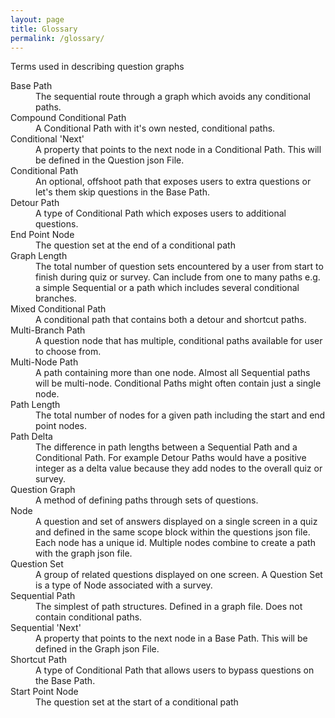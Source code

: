 ```yaml
---
layout: page
title: Glossary
permalink: /glossary/
---
```


<p>Terms used in describing question graphs</p>

<dl>
  <dt>Base Path</dt>
  <dd>
    The sequential route through a graph which avoids any conditional paths.
  </dd>

  <dt>Compound Conditional Path</dt>
  <dd>
    A Conditional Path with it's own nested, conditional paths.
  </dd>

  <dt>Conditional 'Next'</dt>
  <dd>
    A property that points to the next node in a Conditional Path. This will be defined in the Question json File.
  </dd>

  <dt>Conditional Path</dt>
  <dd>
    An optional, offshoot path that exposes users to extra questions or let's them skip questions in the Base Path.
  </dd>

  <dt>Detour Path</dt>
  <dd>
    A type of Conditional Path which exposes users to additional questions.
  </dd>

  <dt>End Point Node</dt>
  <dd>
    The question set at the end of a conditional path
  </dd>

  <dt>Graph Length</dt>
  <dd>
    The total number of question sets encountered by a user from start to finish during quiz or survey. Can include from one to many paths e.g. a simple Sequential or a path which includes several conditional branches.
  </dd>

  <dt>Mixed Conditional Path</dt>
  <dd>
    A conditional path that contains both a detour and shortcut paths.
  </dd>

  <dt>Multi-Branch Path</dt>
  <dd>
    A question node that has multiple, conditional paths available for user to choose from.
  </dd>

  <dt>Multi-Node Path</dt>
  <dd>
    A path containing more than one node. Almost all Sequential paths will be multi-node. Conditional Paths might often contain just a single node.
  </dd>

  <dt>Path Length</dt>
  <dd>
    The total number of nodes for a given path including the start and end point nodes.
  </dd>

  <dt>Path Delta</dt>
  <dd>
    The difference in path lengths between a Sequential Path and a Conditional Path. For example Detour Paths would have a positive integer as a delta value because they add nodes to the overall quiz or survey.
  </dd>

  <dt>Question Graph</dt>
  <dd>
    A method of defining paths through sets of questions.
  </dd>

  <dt>Node</dt>
  <dd>
  A question and set of answers displayed on a single screen in a quiz and defined in the same scope block within the questions json file. Each node has a unique id. Multiple nodes combine to create a path with the graph json file.
  </dd>

  <dt>Question Set</dt>
  <dd>
    A group of related questions displayed on one screen. A Question Set is a type of Node associated with a survey.
  </dd>

  <dt>Sequential Path</dt>
  <dd>
    The simplest of path structures. Defined in a graph file. Does not contain conditional paths.
  </dd>

  <dt>Sequential 'Next'</dt>
  <dd>
    A property that points to the next node in a Base Path. This will be defined in the Graph json File.
  </dd>

  <dt>Shortcut Path</dt>
  <dd>
    A type of Conditional Path that allows users to bypass questions on the Base Path.
  </dd>

  <dt>Start Point Node</dt>
  <dd>
    The question set at the start of a conditional path
  </dd>

</dl>
